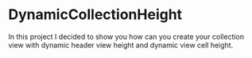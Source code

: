 # DynamicCollectionHeight
In this project I decided to show you how can you create your collection view with dynamic header view height and dynamic view cell height.
